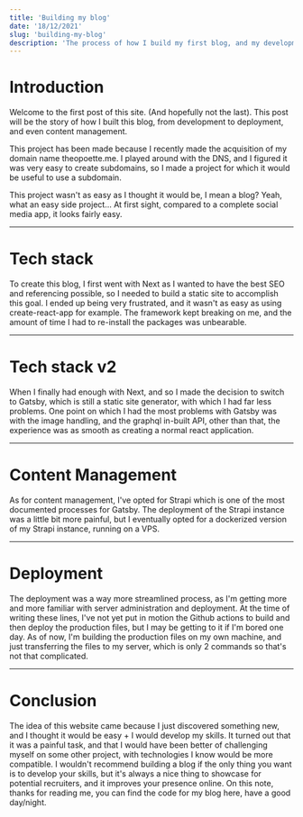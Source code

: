 ```yaml
---
title: 'Building my blog'
date: '18/12/2021'
slug: 'building-my-blog'
description: 'The process of how I build my first blog, and my development story.'
---
```


# Introduction
Welcome to the first post of this site. (And hopefully not the last). This post will be the story of how I built this blog, from development to deployment, and even content management.

This project has been made because I recently made the acquisition of my domain name theopoette.me. I played around with the DNS, and I figured it was very easy to create subdomains, so I made a project for which it would be useful to use a subdomain.

This project wasn't as easy as I thought it would be, I mean a blog? Yeah, what an easy side project... At first sight, compared to a complete social media app, it looks fairly easy.

-----

# Tech stack
To create this blog, I first went with Next as I wanted to have the best SEO and referencing possible, so I needed to build a static site to accomplish this goal. I ended up being very frustrated, and it wasn't as easy as using create-react-app for example. The framework kept breaking on me, and the amount of time I had to re-install the packages was unbearable.

-----

# Tech stack v2
When I finally had enough with Next, and so I made the decision to switch to Gatsby, which is still a static site generator, with which I had far less problems. One point on which I had the most problems with Gatsby was with the image handling, and the graphql in-built API, other than that, the experience was as smooth as creating a normal react application.

-----

# Content Management
As for content management, I've opted for Strapi which is one of the most documented processes for Gatsby. The deployment of the Strapi instance was a little bit more painful, but I eventually opted for a dockerized version of my Strapi instance, running on a VPS.

-----

# Deployment
The deployment was a way more streamlined process, as I'm getting more and more familiar with server administration and deployment. At the time of writing these lines, I've not yet put in motion the Github actions to build and then deploy the production files, but I may be getting to it if I'm bored one day. As of now, I'm building the production files on my own machine, and just transferring the files to my server, which is only 2 commands so that's not that complicated.

-----

# Conclusion
The idea of this website came because I just discovered something new, and I thought it would be easy + I would develop my skills. It turned out that it was a painful task, and that I would have been better of challenging myself on some other project, with technologies I know would be more compatible. I wouldn't recommend building a blog if the only thing you want is to develop your skills, but it's always a nice thing to showcase for potential recruiters, and it improves your presence online. On this note, thanks for reading me, you can find the code for my blog here, have a good day/night.
